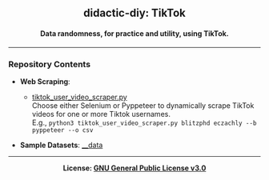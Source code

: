 <h2 align='center'>didactic-diy: TikTok</h2>
<h4 align='center'>Data randomness, for practice and utility, using 
TikTok.</h4>

---

### Repository Contents
- <b>Web Scraping</b>:
  - [tiktok_user_video_scraper.py](https://github.com/kariemoorman/didactic-diy/blob/main/tiktok/__scripts/tiktok_scraper/tiktok_user_video_scraper.py)  
    Choose either Selenium or Pyppeteer to dynamically scrape TikTok videos for one or more Tiktok usernames.  
      E.g., ```python3 tiktok_user_video_scraper.py blitzphd eczachly --b pyppeteer --o csv```

    
- <b>Sample Datasets</b>: [__data](https://github.com/kariemoorman/didactic-diy/tree/main/tiktok/__data)

---

<p align='center'><b>License: <a href='https://choosealicense.com/licenses/gpl-3.0/'>GNU General 
Public License v3.0</a></b></p>